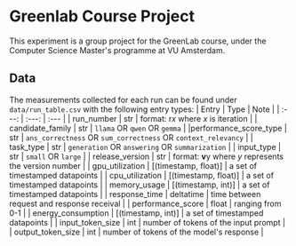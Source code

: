 # Greenlab Course Project
This experiment is a group project for the GreenLab course, under the Computer Science Master's programme at VU Amsterdam.

## Data

The measurements collected for each run can be found under `data/run_table.csv` with the following entry types:
| Entry                 | Type  | Note |
| :---:                 | :---:  | :--- |
| run_number            | str   | format: r*x* where *x* is iteration |
| candidate_family      | str   | `llama` OR `qwen` OR `gemma` |
|performance_score_type | str   | `ans_correctness` OR `sum_correctness` OR `context_relevancy` |
| task_type | str | `generation` OR `answering` OR `summarization` |
| input_type | str | `small` OR `large` |
| release_version       | str   | format: **v**y where *y* represents the version number |
| gpu_utilization       | \[(timestamp, float)\] | a set of timestamped datapoints | 
| cpu_utilization       | \[(timestamp, float)\] | a set of timestamped datapoints | 
| memory_usage          | \[(timestamp, int)\] | a set of timestamped datapoints |
| response_time         | deltatime | time between request and response receival |
| performance_score     | float | ranging from 0-1 |
| energy_consumption    | \[(timestamp, int)\] | a set of timestamped datapoints |
| input_token_size | int | number of tokens of the input prompt | 
| output_token_size | int | number of tokens of the model's response |